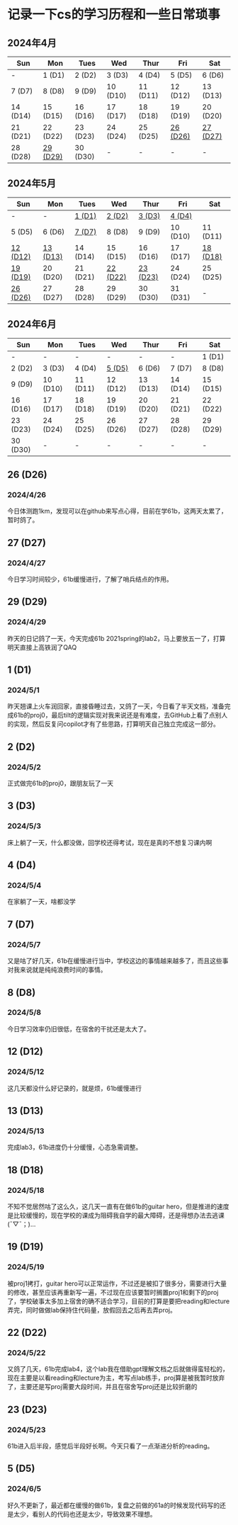 # 记录一下cs的学习历程和一些日常琐事


## 2024年4月
| Sun | Mon | Tues | Wed | Thur | Fri | Sat |
| --- | --- | ---  | --- | ---  | --- | --- |
| - | 1 (D1) | 2 (D2) | 3 (D3) | 4 (D4) | 5 (D5) | 6 (D6) |
| 7 (D7) | 8 (D8) | 9 (D9) | 10 (D10) | 11 (D11) | 12 (D12) | 13 (D13) |
| 14 (D14) | 15 (D15) | 16 (D16) | 17 (D17) | 18 (D18) | 19 (D19) | 20 (D20) |
| 21 (D21) | 22 (D22) | 23 (D23) | 24 (D24) | 25 (D25) | [26 (D26)](#2024-4-26) | [27 (D27)](#2024-4-27) |
| 28 (D28) | [29 (D29)](#2024-4-29) | 30 (D30) | - | - | - | - |

## 2024年5月
| Sun | Mon | Tues | Wed | Thur | Fri | Sat |
| --- | --- | ---  | --- | ---  | --- | --- |
| - | - | [1 (D1)](#2024-5-1) | [2 (D2)](#2024-5-2) | [3 (D3)](#2024-5-3) | [4 (D4)](#2024-5-4) |
| 5 (D5) | 6 (D6) | [7 (D7)](#2024-5-7) | 8 (D8) | 9 (D9) | 10 (D10) | 11 (D11) |
| [12 (D12)](#2024-5-12) | [13 (D13)](#2024-5-13) | 14 (D14) | 15 (D15) | 16 (D16) | 17 (D17) | [18 (D18)](#2024-5-18) |
| [19 (D19)](#2024-5-19) | 20 (D20) | 21 (D21) | [22 (D22)](#2024-5-22) | [23 (D23)](#2024-5-23) | 24 (D24) | 25 (D25) |
| [26 (D26)](#2024-5-26) | 27 (D27) | 28 (D28) | 29 (D29) | 30 (D30) | 31 (D31) | - |

## 2024年6月
| Sun | Mon | Tues | Wed | Thur | Fri | Sat |
| --- | --- | ---  | --- | ---  | --- | --- |
| - | - | - | - | - | - | 1 (D1) |
| 2 (D2) | 3 (D3) | 4 (D4) | [5 (D5)](#2024-6-5) | 6 (D6) | 7 (D7) | 8 (D8) |
| 9 (D9) | 10 (D10) | 11 (D11) | 12 (D12) | 13 (D13) | 14 (D14) | 15 (D15) |
| 16 (D16) | 17 (D17) | 18 (D18) | 19 (D19) | 20 (D20) | 21 (D21) | 22 (D22) |
| 23 (D23) | 24 (D24) | 25 (D25) | 26 (D26) | 27 (D27) | 28 (D28) | 29 (D29) |
| 30 (D30) | - | - | - | - | - | - |

## 26 (D26) <a name="2024-4-26"></a>
### 2024/4/26  
今日体测跑1km，发现可以在github来写点心得，目前在学61b，这两天太累了，暂时鸽了。

## 27 (D27) <a name="2024-4-27"></a>
### 2024/4/27
今日学习时间较少，61b缓慢进行，了解了哨兵结点的作用。

## 29 (D29) <a name="2024-4-29"></a>
### 2024/4/29
昨天的日记鸽了一天，今天完成61b 2021spring的lab2，马上要放五一了，打算明天直接上高铁润了QAQ

## 1 (D1) <a name="2024-5-1"></a>
### 2024/5/1
昨天翘课上火车润回家，直接昏睡过去，又鸽了一天，今日看了半天文档，准备完成61b的proj0，最后tilt的逻辑实现对我来说还是有难度，去GitHub上看了点别人的实现，然后反复问copilot才有了些思路，打算明天自己独立完成这一部分。

## 2 (D2) <a name="2024-5-2"></a>
### 2024/5/2
正式做完61b的proj0，跟朋友玩了一天

## 3 (D3) <a name="2024-5-3"></a>
### 2024/5/3
床上躺了一天，什么都没做，回学校还得考试，现在是真的不想复习课内啊

## 4 (D4) <a name="2024-5-4"></a>
### 2024/5/4
在家躺了一天，啥都没学

## 7 (D7) <a name="2024-5-7"></a>
### 2024/5/7
又是咕了好几天，61b在缓慢进行当中，学校这边的事情越来越多了，而且这些事对我来说就是纯纯浪费时间的事情。

## 8 (D8) <a name="2024-5-8"></a>
### 2024/5/8
今日学习效率仍旧很低，在宿舍的干扰还是太大了。

## 12 (D12) <a name="2024-5-12"></a>
### 2024/5/12
这几天都没什么好记录的，就是烦，61b缓慢进行

## 13 (D13) <a name="2024-5-13"></a>
### 2024/5/13
完成lab3，61b进度仍十分缓慢，心态急需调整。

## 18 (D18) <a name="2024-5-18"></a>
### 2024/5/18
不知不觉居然咕了这么久，这几天一直有在做61b的guitar hero，但是推进的速度是比较缓慢的，现在学校的课成为阻碍我自学的最大障碍，还是得想办法去逃课(ˉ▽ˉ；)...

## 19 (D19) <a name="2024-5-19"></a>
### 2024/5/19
被proj1拷打，guitar hero可以正常运作，不过还是被扣了很多分，需要进行大量的修改，甚至应该再重新写一遍，不过现在应该要暂时搁置proj1和剩下的proj了，学校破事太多加上宿舍的确不适合学习，目前的打算是要把reading和lecture弄完，同时做做lab保持住代码量，放假回去之后再去弄proj。

## 22 (D22) <a name="2024-5-22"></a>
### 2024/5/22
又鸽了几天，61b完成lab4，这个lab我在借助gpt理解文档之后就做得蛮轻松的，现在主要是以看reading和lecture为主，考写点lab练手，proj算是被我暂时放弃了，主要还是写proj需要大段时间，并且在宿舍写proj还是比较折磨的

## 23 (D23) <a name="2024-5-23"></a>
### 2024/5/23
61b进入后半段，感觉后半段好长啊。今天只看了一点渐进分析的reading。

## 5 (D5) <a name="2024-6-5"></a>
### 2024/6/5
好久不更新了，最近都在缓慢的做61b，复盘之前做的61a的时候发现代码写的还是太少，看别人的代码也还是太少，导致效果不理想。
